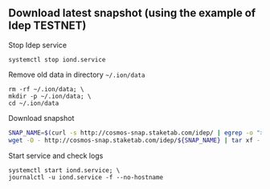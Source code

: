 ## Download latest snapshot (using the example of Idep TESTNET)  
Stop Idep service  
```
systemctl stop iond.service
```  

Remove old data in directory `~/.ion/data`  
```
rm -rf ~/.ion/data; \
mkdir -p ~/.ion/data; \
cd ~/.ion/data
```

Download snapshot  
```bash
SNAP_NAME=$(curl -s http://cosmos-snap.staketab.com/idep/ | egrep -o ">Test-Denali.*tar" | tr -d ">"); \
wget -O - http://cosmos-snap.staketab.com/idep/${SNAP_NAME} | tar xf -
```

Start service and check logs  
```
systemctl start iond.service; \
journalctl -u iond.service -f --no-hostname
```
